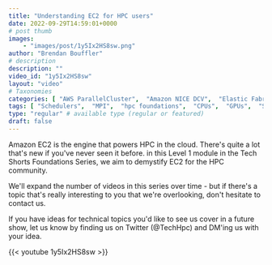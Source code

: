 ```yaml
---
title: "Understanding EC2 for HPC users"
date: 2022-09-29T14:59:01+0000
# post thumb
images:
    - "images/post/1y5Ix2HS8sw.png"
author: "Brendan Bouffler"
# description
description: ""
video_id: "1y5Ix2HS8sw"
layout: "video"
# Taxonomies
categories: [ "AWS ParallelCluster",  "Amazon NICE DCV",  "Elastic Fabric Adapter",  "Life Sciences", ]
tags: [ "Schedulers",  "MPI",  "hpc foundations",  "CPUs",  "GPUs",  "Storage",  "EC2",  "elastic fabric adapter",  "High Performance Computing",  "Lustre",  "autoscaling",  "technical computing",  "EFA",  "HPC",  "tightly-coupled",  "elastic",  "infiniband",  "DCV",  "cloud computing",  "vizualization",  "virtualization",  "ParallelCluster",  "bioinformatics",  "scientific computing",  "techshorts", ]
type: "regular" # available type (regular or featured)
draft: false
---
```


Amazon EC2 is the engine that powers HPC in the cloud. There's quite a lot that's new if you've never seen it before. in this Level 1 module in the Tech Shorts Foundations Series, we aim to demystify EC2 for the HPC community.

We'll expand the number of videos in this series over time - but if there's a topic that's really interesting to you that we're overlooking, don't hesitate to contact us.

If you have ideas for technical topics you'd like to see us cover in a future show, let us know by finding us on Twitter (@TechHpc) and DM'ing us with your idea.

{{< youtube 1y5Ix2HS8sw >}}